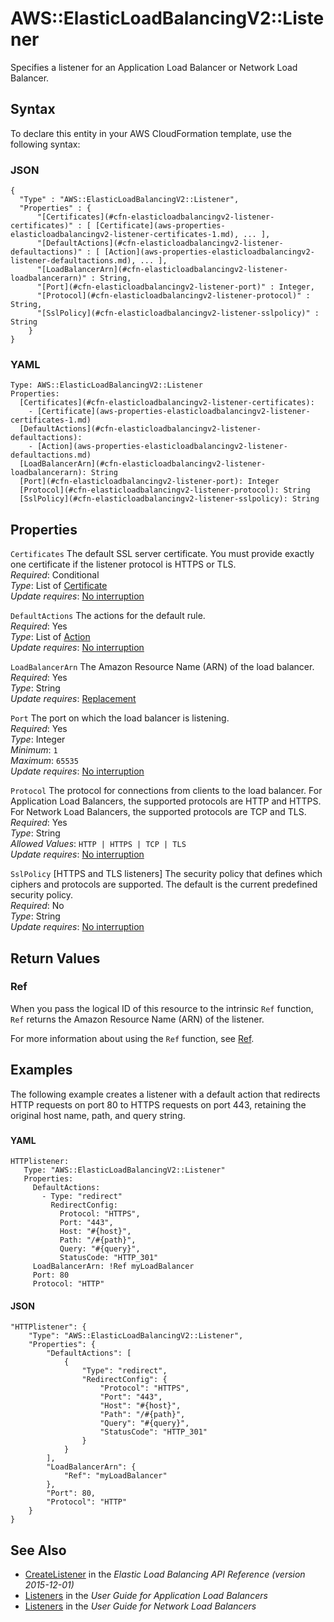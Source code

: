 # AWS::ElasticLoadBalancingV2::Listener<a name="aws-resource-elasticloadbalancingv2-listener"></a>

Specifies a listener for an Application Load Balancer or Network Load Balancer\.

## Syntax<a name="aws-resource-elasticloadbalancingv2-listener-syntax"></a>

To declare this entity in your AWS CloudFormation template, use the following syntax:

### JSON<a name="aws-resource-elasticloadbalancingv2-listener-syntax.json"></a>

```
{
  "Type" : "AWS::ElasticLoadBalancingV2::Listener",
  "Properties" : {
      "[Certificates](#cfn-elasticloadbalancingv2-listener-certificates)" : [ [Certificate](aws-properties-elasticloadbalancingv2-listener-certificates-1.md), ... ],
      "[DefaultActions](#cfn-elasticloadbalancingv2-listener-defaultactions)" : [ [Action](aws-properties-elasticloadbalancingv2-listener-defaultactions.md), ... ],
      "[LoadBalancerArn](#cfn-elasticloadbalancingv2-listener-loadbalancerarn)" : String,
      "[Port](#cfn-elasticloadbalancingv2-listener-port)" : Integer,
      "[Protocol](#cfn-elasticloadbalancingv2-listener-protocol)" : String,
      "[SslPolicy](#cfn-elasticloadbalancingv2-listener-sslpolicy)" : String
    }
}
```

### YAML<a name="aws-resource-elasticloadbalancingv2-listener-syntax.yaml"></a>

```
Type: AWS::ElasticLoadBalancingV2::Listener
Properties: 
  [Certificates](#cfn-elasticloadbalancingv2-listener-certificates): 
    - [Certificate](aws-properties-elasticloadbalancingv2-listener-certificates-1.md)
  [DefaultActions](#cfn-elasticloadbalancingv2-listener-defaultactions): 
    - [Action](aws-properties-elasticloadbalancingv2-listener-defaultactions.md)
  [LoadBalancerArn](#cfn-elasticloadbalancingv2-listener-loadbalancerarn): String
  [Port](#cfn-elasticloadbalancingv2-listener-port): Integer
  [Protocol](#cfn-elasticloadbalancingv2-listener-protocol): String
  [SslPolicy](#cfn-elasticloadbalancingv2-listener-sslpolicy): String
```

## Properties<a name="aws-resource-elasticloadbalancingv2-listener-properties"></a>

`Certificates`  <a name="cfn-elasticloadbalancingv2-listener-certificates"></a>
The default SSL server certificate\. You must provide exactly one certificate if the listener protocol is HTTPS or TLS\.  
*Required*: Conditional  
*Type*: List of [Certificate](aws-properties-elasticloadbalancingv2-listener-certificates-1.md)  
*Update requires*: [No interruption](https://docs.aws.amazon.com/AWSCloudFormation/latest/UserGuide/using-cfn-updating-stacks-update-behaviors.html#update-no-interrupt)

`DefaultActions`  <a name="cfn-elasticloadbalancingv2-listener-defaultactions"></a>
The actions for the default rule\.  
*Required*: Yes  
*Type*: List of [Action](aws-properties-elasticloadbalancingv2-listener-defaultactions.md)  
*Update requires*: [No interruption](https://docs.aws.amazon.com/AWSCloudFormation/latest/UserGuide/using-cfn-updating-stacks-update-behaviors.html#update-no-interrupt)

`LoadBalancerArn`  <a name="cfn-elasticloadbalancingv2-listener-loadbalancerarn"></a>
The Amazon Resource Name \(ARN\) of the load balancer\.  
*Required*: Yes  
*Type*: String  
*Update requires*: [Replacement](https://docs.aws.amazon.com/AWSCloudFormation/latest/UserGuide/using-cfn-updating-stacks-update-behaviors.html#update-replacement)

`Port`  <a name="cfn-elasticloadbalancingv2-listener-port"></a>
The port on which the load balancer is listening\.  
*Required*: Yes  
*Type*: Integer  
*Minimum*: `1`  
*Maximum*: `65535`  
*Update requires*: [No interruption](https://docs.aws.amazon.com/AWSCloudFormation/latest/UserGuide/using-cfn-updating-stacks-update-behaviors.html#update-no-interrupt)

`Protocol`  <a name="cfn-elasticloadbalancingv2-listener-protocol"></a>
The protocol for connections from clients to the load balancer\. For Application Load Balancers, the supported protocols are HTTP and HTTPS\. For Network Load Balancers, the supported protocols are TCP and TLS\.  
*Required*: Yes  
*Type*: String  
*Allowed Values*: `HTTP | HTTPS | TCP | TLS`  
*Update requires*: [No interruption](https://docs.aws.amazon.com/AWSCloudFormation/latest/UserGuide/using-cfn-updating-stacks-update-behaviors.html#update-no-interrupt)

`SslPolicy`  <a name="cfn-elasticloadbalancingv2-listener-sslpolicy"></a>
\[HTTPS and TLS listeners\] The security policy that defines which ciphers and protocols are supported\. The default is the current predefined security policy\.  
*Required*: No  
*Type*: String  
*Update requires*: [No interruption](https://docs.aws.amazon.com/AWSCloudFormation/latest/UserGuide/using-cfn-updating-stacks-update-behaviors.html#update-no-interrupt)

## Return Values<a name="aws-resource-elasticloadbalancingv2-listener-return-values"></a>

### Ref<a name="aws-resource-elasticloadbalancingv2-listener-return-values-ref"></a>

 When you pass the logical ID of this resource to the intrinsic `Ref` function, `Ref` returns the Amazon Resource Name \(ARN\) of the listener\.

For more information about using the `Ref` function, see [Ref](https://docs.aws.amazon.com/AWSCloudFormation/latest/UserGuide/intrinsic-function-reference-ref.html)\.

## Examples<a name="aws-resource-elasticloadbalancingv2-listener--examples"></a>

The following example creates a listener with a default action that redirects HTTP requests on port 80 to HTTPS requests on port 443, retaining the original host name, path, and query string\.

### <a name="aws-resource-elasticloadbalancingv2-listener--examples--"></a>

#### YAML<a name="aws-resource-elasticloadbalancingv2-listener--examples----yaml"></a>

```
HTTPlistener:
   Type: "AWS::ElasticLoadBalancingV2::Listener"
   Properties:
     DefaultActions:
       - Type: "redirect"
         RedirectConfig:
           Protocol: "HTTPS",
           Port: "443",
           Host: "#{host}",
           Path: "/#{path}",
           Query: "#{query}",
           StatusCode: "HTTP_301"
     LoadBalancerArn: !Ref myLoadBalancer
     Port: 80
     Protocol: "HTTP"
```

#### JSON<a name="aws-resource-elasticloadbalancingv2-listener--examples----json"></a>

```
"HTTPlistener": {
    "Type": "AWS::ElasticLoadBalancingV2::Listener",
    "Properties": {
        "DefaultActions": [
            {
                "Type": "redirect",
                "RedirectConfig": {
                    "Protocol": "HTTPS",
                    "Port": "443",
                    "Host": "#{host}",
                    "Path": "/#{path}",
                    "Query": "#{query}",
                    "StatusCode": "HTTP_301"
                }
            }
        ],
        "LoadBalancerArn": {
            "Ref": "myLoadBalancer"
        },
        "Port": 80,
        "Protocol": "HTTP"
    }
}
```

## See Also<a name="aws-resource-elasticloadbalancingv2-listener--seealso"></a>
+  [CreateListener](https://docs.aws.amazon.com/elasticloadbalancing/latest/APIReference/API_CreateListener.html) in the *Elastic Load Balancing API Reference \(version 2015\-12\-01\)* 
+  [Listeners](https://docs.aws.amazon.com/elasticloadbalancing/latest/application/load-balancer-listeners.html) in the *User Guide for Application Load Balancers* 
+  [Listeners](https://docs.aws.amazon.com/elasticloadbalancing/latest/network/load-balancer-listeners.html) in the *User Guide for Network Load Balancers* 